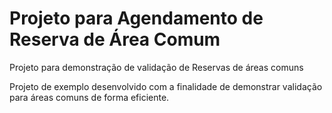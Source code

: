 # Projeto para Agendamento de Reserva de Área Comum
Projeto para demonstração de validação de Reservas de áreas comuns

Projeto de exemplo desenvolvido com a finalidade de demonstrar validação para áreas comuns de forma eficiente.

